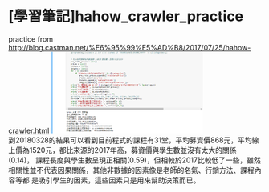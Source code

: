 # [學習筆記]hahow_crawler_practice
practice from http://blog.castman.net/%E6%95%99%E5%AD%B8/2017/07/25/hahow-crawler.html
<img src ="./images/res.PNG" width = "60%"/><br/>
到20180328的結果可以看到目前程式的課程有31堂，平均募資價868元，平均線上價為1520元，都比來源的2017年高，募資價與學生數並沒有太大的關係(0.14)，
課程長度與學生數呈現正相關(0.59)，但相較於2017比較低了一些，雖然相關性並不代表因果關係，其他非數據的因素像是老師的名氣、行銷方法、課程內容等都
是吸引學生的因素，這些因素只是用來幫助決策而已。
